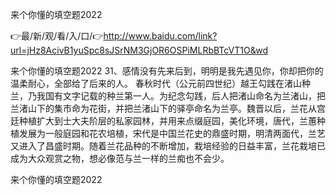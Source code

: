 来个你懂的填空题2022

👉最/新/观/看/入/口/👉http://www.baidu.com/link?url=jHz8AcivB1yuSpc8sJSrNM3GjOR6OSPiMLRbBTcVT1O&wd

来个你懂的填空题2022	31、感情没有先来后到，明明是我先遇见你，你却把你的温柔耐心，全部给了后来的人。
春秋时代（公元前四世纪）越王勾践在渚山种兰，乃我国有文字记载的种兰第一人。为纪念勾践，后人把渚山命名为兰渚山，把兰渚山下的集市命为花街，并把兰渚山下的驿亭命名为兰亭。魏晋以后，兰花从宫廷种植扩大到士大夫阶层的私家园林，并用来点缀庭园，美化环境，唐代，兰蕙种植发展为一般庭园和花农培植，宋代是中国兰花史的鼎盛时期，明清两面代，兰艺又进入了昌盛时期。随着兰花品种的不断增加，栽培经验的日益丰富，兰花栽培已成为大众观赏之物，想必像范与兰一样的兰痴也不会少。


来个你懂的填空题2022
